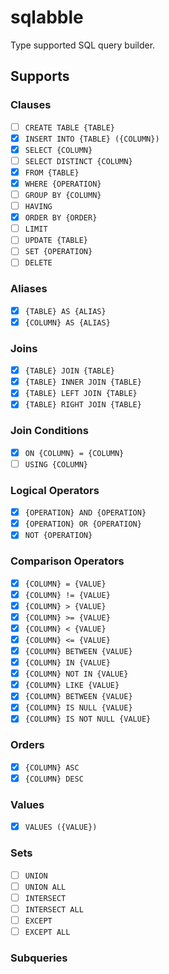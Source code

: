 # sqlabble

Type supported SQL query builder.

## Supports

### Clauses

- [ ] `CREATE TABLE {TABLE}`
- [x] `INSERT INTO {TABLE} ({COLUMN})`
- [x] `SELECT {COLUMN}`
- [ ] `SELECT DISTINCT {COLUMN}`
- [x] `FROM {TABLE}`
- [x] `WHERE {OPERATION}`
- [ ] `GROUP BY {COLUMN}`
- [ ] `HAVING`
- [x] `ORDER BY {ORDER}`
- [ ] `LIMIT`
- [ ] `UPDATE {TABLE}`
- [ ] `SET {OPERATION}`
- [ ] `DELETE`

### Aliases

- [x] `{TABLE} AS {ALIAS}`
- [x] `{COLUMN} AS {ALIAS}`

### Joins

- [x] `{TABLE} JOIN {TABLE}`
- [x] `{TABLE} INNER JOIN {TABLE}`
- [x] `{TABLE} LEFT JOIN {TABLE}`
- [x] `{TABLE} RIGHT JOIN {TABLE}`

### Join Conditions

- [x] `ON {COLUMN} = {COLUMN}`
- [ ] `USING {COLUMN}`

### Logical Operators

- [x] `{OPERATION} AND {OPERATION}`
- [x] `{OPERATION} OR {OPERATION}`
- [x] `NOT {OPERATION}`

### Comparison Operators

- [x] `{COLUMN} = {VALUE}`
- [x] `{COLUMN} != {VALUE}`
- [x] `{COLUMN} > {VALUE}`
- [x] `{COLUMN} >= {VALUE}`
- [x] `{COLUMN} < {VALUE}`
- [x] `{COLUMN} <= {VALUE}`
- [x] `{COLUMN} BETWEEN {VALUE}`
- [x] `{COLUMN} IN {VALUE}`
- [x] `{COLUMN} NOT IN {VALUE}`
- [x] `{COLUMN} LIKE {VALUE}`
- [x] `{COLUMN} BETWEEN {VALUE}`
- [x] `{COLUMN} IS NULL {VALUE}`
- [x] `{COLUMN} IS NOT NULL {VALUE}`

### Orders

- [x] `{COLUMN} ASC`
- [x] `{COLUMN} DESC`

### Values

- [x] `VALUES ({VALUE})`

### Sets

- [ ] `UNION`
- [ ] `UNION ALL`
- [ ] `INTERSECT`
- [ ] `INTERSECT ALL`
- [ ] `EXCEPT`
- [ ] `EXCEPT ALL`

### Subqueries
